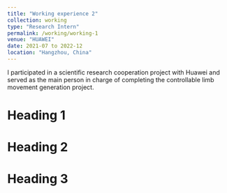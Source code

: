 ```yaml
---
title: "Working experience 2"
collection: working
type: "Research Intern"
permalink: /working/working-1
venue: "HUAWEI"
date: 2021-07 to 2022-12
location: "Hangzhou, China"
---
```


I participated in a scientific research cooperation project with Huawei and served as the main person in charge of completing the controllable limb movement generation project.

Heading 1
======

Heading 2
======

Heading 3
======
